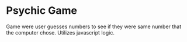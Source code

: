 # Psychic Game

Game were user guesses numbers to see if they were same number that the computer chose. Utilizes javascript logic. 
